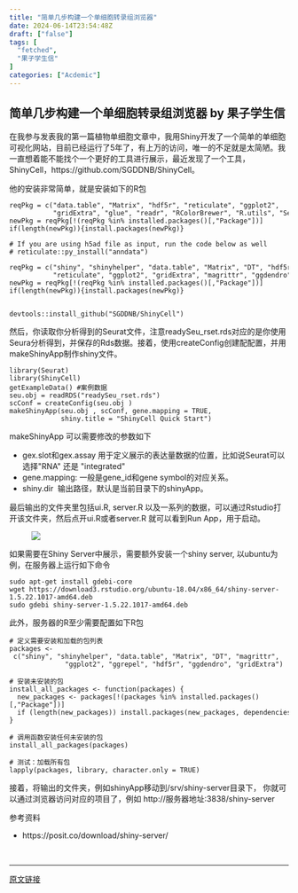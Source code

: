 ```yaml
---
title: "简单几步构建一个单细胞转录组浏览器"
date: 2024-06-14T23:54:48Z
draft: ["false"]
tags: [
  "fetched",
  "果子学生信"
]
categories: ["Acdemic"]
---
```

简单几步构建一个单细胞转录组浏览器 by 果子学生信
------
<div><section data-tool="mdnice编辑器" data-website="https://www.mdnice.com"><p data-tool="mdnice编辑器">在我参与发表我的第一篇植物单细胞文章中，我用Shiny开发了一个简单的单细胞可视化网站，目前已经运行了5年了，有上万的访问，唯一的不足就是太简陋。我一直想着能不能找个一个更好的工具进行展示，最近发现了一个工具，ShinyCell，https://github.com/SGDDNB/ShinyCell。</p><p data-tool="mdnice编辑器">他的安装非常简单，就是安装如下的R包</p><pre data-tool="mdnice编辑器"><span></span><code>reqPkg = c(<span>"data.table"</span>, <span>"Matrix"</span>, <span>"hdf5r"</span>, <span>"reticulate"</span>, <span>"ggplot2"</span>, <br>           <span>"gridExtra"</span>, <span>"glue"</span>, <span>"readr"</span>, <span>"RColorBrewer"</span>, <span>"R.utils"</span>, <span>"Seurat"</span>)<br>newPkg = reqPkg[!(reqPkg %<span>in</span>% installed.packages()[,<span>"Package"</span>])]<br><span>if</span>(length(newPkg)){install.packages(newPkg)}<br><br><span># If you are using h5ad file as input, run the code below as well</span><br><span># reticulate::py_install("anndata")</span><br><br>reqPkg = c(<span>"shiny"</span>, <span>"shinyhelper"</span>, <span>"data.table"</span>, <span>"Matrix"</span>, <span>"DT"</span>, <span>"hdf5r"</span>, <br>           <span>"reticulate"</span>, <span>"ggplot2"</span>, <span>"gridExtra"</span>, <span>"magrittr"</span>, <span>"ggdendro"</span>)<br>newPkg = reqPkg[!(reqPkg %<span>in</span>% installed.packages()[,<span>"Package"</span>])]<br><span>if</span>(length(newPkg)){install.packages(newPkg)}<br><br><br>devtools::install_github(<span>"SGDDNB/ShinyCell"</span>)<br></code></pre><p data-tool="mdnice编辑器">然后，你读取你分析得到的Seurat文件，注意readySeu_rset.rds对应的是你使用Seura分析得到，并保存的Rds数据。接着，使用createConfig创建配配置，并用makeShinyApp制作shiny文件。</p><pre data-tool="mdnice编辑器"><span></span><code><span>library</span>(Seurat)<br><span>library</span>(ShinyCell)<br>getExampleData() <span>#案例数据</span><br>seu.obj = readRDS(<span>"readySeu_rset.rds"</span>)<br>scConf = createConfig(seu.obj )<br>makeShinyApp(seu.obj , scConf, gene.mapping = <span>TRUE</span>,<br>             shiny.title = <span>"ShinyCell Quick Start"</span>) <br></code></pre><p data-tool="mdnice编辑器">makeShinyApp 可以需要修改的参数如下</p><ul data-tool="mdnice编辑器"><li><section>gex.slot和gex.assay 用于定义展示的表达量数据的位置，比如说Seurat可以选择"RNA" 还是 "integrated"</section></li><li><section>gene.mapping: 一般是gene_id和gene symbol的对应关系。</section></li><li><section>shiny.dir  输出路径，默认是当前目录下的shinyApp。</section></li></ul><p data-tool="mdnice编辑器">最后输出的文件夹里包括ui.R, server.R 以及一系列的数据，可以通过Rstudio打开该文件夹，然后点开ui.R或者server.R 就可以看到Run App，用于启动。</p><figure data-tool="mdnice编辑器"><img data-imgfileid="503253403" data-ratio="0.39068825910931176" data-src="https://mmbiz.qpic.cn/sz_mmbiz_png/NDy5aEnReX1Wia7OOxrqeStmYmDkdOSnCNsbjFp2YfhDayGQ9BSICD3rtBNaibLmXmVGQBrcHBHwiabUyeibSW0kxQ/640?wx_fmt=png&amp;from=appmsg" data-type="png" data-w="1482" src="https://mmbiz.qpic.cn/sz_mmbiz_png/NDy5aEnReX1Wia7OOxrqeStmYmDkdOSnCNsbjFp2YfhDayGQ9BSICD3rtBNaibLmXmVGQBrcHBHwiabUyeibSW0kxQ/640?wx_fmt=png&amp;from=appmsg"></figure><p data-tool="mdnice编辑器">如果需要在Shiny Server中展示，需要额外安装一个shiny server, 以ubuntu为例，在服务器上运行如下命令</p><pre data-tool="mdnice编辑器"><span></span><code>sudo apt-get install gdebi-core<br>wget https://download3.rstudio.org/ubuntu-<span>18.04</span>/x86_64/shiny-server-<span>1.5</span><span>.22</span><span>.1017</span>-amd64.deb<br>sudo gdebi shiny-server-<span>1.5</span><span>.22</span><span>.1017</span>-amd64.deb<br></code></pre><p data-tool="mdnice编辑器">此外，服务器的R至少需要配置如下R包</p><pre data-tool="mdnice编辑器"><span></span><code><span># 定义需要安装和加载的包列表</span><br>packages &lt;- c(<span>"shiny"</span>, <span>"shinyhelper"</span>, <span>"data.table"</span>, <span>"Matrix"</span>, <span>"DT"</span>, <span>"magrittr"</span>,<br>              <span>"ggplot2"</span>, <span>"ggrepel"</span>, <span>"hdf5r"</span>, <span>"ggdendro"</span>, <span>"gridExtra"</span>)<br><br><span># 安装未安装的包</span><br>install_all_packages &lt;- <span>function</span>(packages) {<br>  new_packages &lt;- packages[!(packages %<span>in</span>% installed.packages()[,<span>"Package"</span>])]<br>  <span>if</span> (length(new_packages)) install.packages(new_packages, dependencies = <span>TRUE</span>)<br>}<br><br><span># 调用函数安装任何未安装的包</span><br>install_all_packages(packages)<br><br><span># 测试：加载所有包</span><br>lapply(packages, <span>library</span>, character.only = <span>TRUE</span>)<br></code></pre><p data-tool="mdnice编辑器">接着，将输出的文件夹，例如shinyApp移动到/srv/shiny-server目录下， 你就可以通过浏览器访问对应的项目了，例如 http://服务器地址:3838/shiny-server</p><p data-tool="mdnice编辑器">参考资料</p><ul data-tool="mdnice编辑器"><li><section>https://posit.co/download/shiny-server/</section></li></ul></section><p><br></p><p><mp-style-type data-value="3"></mp-style-type></p></div>  
<hr>
<a href="https://mp.weixin.qq.com/s/BkguN2rIR9bjescLIh_cjg",target="_blank" rel="noopener noreferrer">原文链接</a>
